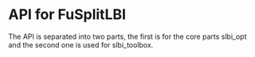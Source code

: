 # API for FuSplitLBI

 The API is separated into two parts, the first is for the core parts slbi_opt and the second one is used for slbi_toolbox.